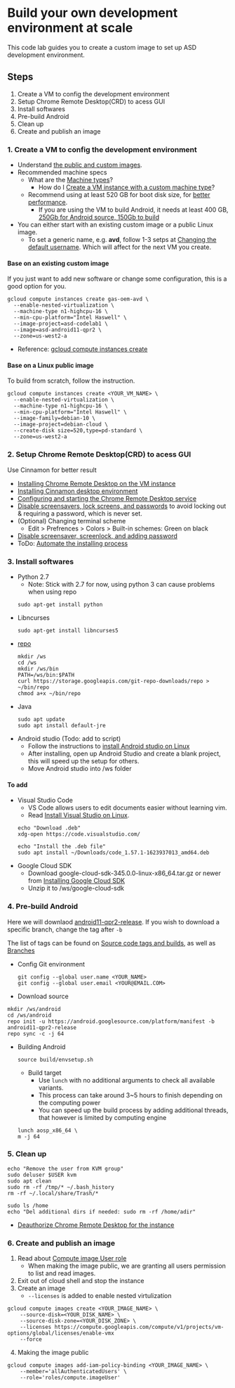 # Build your own development environment at scale
This code lab guides you to create a custom image to set up ASD development
environment.

## Steps
1. Create a VM to config the development environment
2. Setup Chrome Remote Desktop(CRD) to acess GUI
3. Install softwares
4. Pre-build Android
5. Clean up
6. Create and publish an image

### 1. Create a VM to config the development environment
- Understand [the public and custom images](https://cloud.google.com/compute/docs/images).
- Recommended machine specs
  - What are the [Machine types](https://cloud.google.com/compute/docs/machine-types)?
    - How do I [Create a VM instance with a custom machine type](https://cloud.google.com/compute/docs/instances/creating-instance-with-custom-machine-type#create)?
  - Recommend using at least 520 GB for boot disk size, for [better performance](https://cloud.google.com/compute/docs/disks/performance#performance_by_disk_size).
    - If you are using the VM to build Android, it needs at least 400 GB, [250Gb for Android source, 150Gb to build](https://source.android.com/setup/build/requirements#hardware-requirements)
- You can either start with an existing custom image or a public Linux image.
  - To set a generic name, e.g. **avd**, follow 1-3 setps at [Changing the default username](https://cloud.google.com/compute/docs/ssh-in-browser#changing_the_default_username).
  Which will affect for the next VM you create.

#### Base on an existing custom image
If you just want to add new software or change some configuration, this is a good option for you.
```
gcloud compute instances create gas-oem-avd \
  --enable-nested-virtualization \
  --machine-type n1-highcpu-16 \
  --min-cpu-platform="Intel Haswell" \
  --image-project=asd-codelab1 \
  --image=asd-android11-qpr2 \
  --zone=us-west2-a
```
- Reference: [gcloud compute instances create](https://cloud.google.com/sdk/gcloud/reference/compute/instances/create)

#### Base on a Linux public image
To build from scratch, follow the instruction.
```
gcloud compute instances create <YOUR_VM_NAME> \
  --enable-nested-virtualization \
  --machine-type n1-highcpu-16 \
  --min-cpu-platform="Intel Haswell" \
  --image-family=debian-10 \
  --image-project=debian-cloud \
  --create-disk size=520,type=pd-standard \
  --zone=us-west2-a
```

### 2. Setup Chrome Remote Desktop(CRD) to acess GUI
Use Cinnamon for better result
- [Installing Chrome Remote Desktop on the VM instance](https://cloud.google.com/architecture/chrome-desktop-remote-on-compute-engine#installing_chrome_remote_desktop_on_the_vm_instance)
- [Installing Cinnamon desktop environment](https://cloud.google.com/architecture/chrome-desktop-remote-on-compute-engine#installing_an_x_windows_system_desktop_environment)
- [Configuring and starting the Chrome Remote Desktop service](https://cloud.google.com/architecture/chrome-desktop-remote-on-compute-engine#configuring_and_starting_the_chrome_remote_desktop_service)
- [Disable screensavers, lock screens, and passwords](https://cloud.google.com/architecture/chrome-desktop-remote-on-compute-engine#cinnamon_1)
to avoid locking out & requiring a password, which is never set.
- (Optional) Changing terminal scheme
  - Edit > Prefrences > Colors > Built-in schemes: Green on black
- [Disable screensaver, screenlock, and adding password](https://cloud.google.com/architecture/chrome-desktop-remote-on-compute-engine#disable_screensavers_lock_screens_and_passwords)
- ToDo: [Automate the installing process](https://cloud.google.com/architecture/chrome-desktop-remote-on-compute-engine#automating_the_installation_process)

### 3. Install softwares
- Python 2.7
  - Note: Stick with 2.7 for now, using python 3 can cause problems when using repo
  ```
  sudo apt-get install python

  ```
- Libncurses
  ```
  sudo apt-get install libncurses5

  ```
- [repo](https://source.android.com/setup/develop#installing-repo)
  ```
  mkdir /ws
  cd /ws
  mkdir /ws/bin
  PATH=/ws/bin:$PATH
  curl https://storage.googleapis.com/git-repo-downloads/repo > ~/bin/repo
  chmod a+x ~/bin/repo

  ```
- Java
  ```
  sudo apt update
  sudo apt install default-jre

  ```
- Android studio (Todo: add to script)
  - Follow the instructions to [install Android studio on Linux](https://developer.android.com/studio/install#linux)
  - After installing, open up Android Studio and create a blank project, this will speed up the setup for others.
  - Move Android studio into /ws folder

#### To add
- Visual Studio Code
  - VS Code allows users to edit documents easier without learning vim.
  - Read [Install Visual Studio on Linux](https://code.visualstudio.com/docs/setup/linux#_debian-and-ubuntu-based-distributions).
  ```
  echo "Download .deb"
  xdg-open https://code.visualstudio.com/

  echo "Install the .deb file"
  sudo apt install ~/Downloads/code_1.57.1-1623937013_amd64.deb
  ```
- Google Cloud SDK
  - Download google-cloud-sdk-345.0.0-linux-x86_64.tar.gz or newer from [Installing Google Cloud SDK](https://cloud.google.com/sdk/docs/install)
  - Unzip it to /ws/google-cloud-sdk


### 4. Pre-build Android
Here we will downlaod [android11-qpr2-release](https://android.googlesource.com/platform/manifest/+/refs/heads/android11-qpr2-release). If you wish to download a specific branch, change the tag after ```-b```

   The list of tags can be found on [Source code tags and builds](https://source.android.com/setup/start/build-numbers#source-code-tags-and-builds), as well as [Branches](https://android.googlesource.com/platform/manifest/+refs)

  - Config Git environment
    ```
    git config --global user.name <YOUR_NAME>
    git config --global user.email <YOUR@EMAIL.COM>
    ```
  - Download source
  ```
  mkdir /ws/android
  cd /ws/android
  repo init -u https://android.googlesource.com/platform/manifest -b android11-qpr2-release
  repo sync -c -j 64
  ```

- Building Android
   ```
   source build/envsetup.sh
   ```
   - Build target
     - Use ``` lunch ``` with no additional arguments to check all available variants.
     - This process can take around 3~5 hours to finish depending on the computing power
     - You can speed up the build process by adding additional threads, that however is limited by computing engine
   ```
   lunch aosp_x86_64 \
   m -j 64
   ```

### 5. Clean up
  ```
  echo "Remove the user from KVM group"
  sudo deluser $USER kvm
  sudo apt clean
  sudo rm -rf /tmp/* ~/.bash_history
  rm -rf ~/.local/share/Trash/*

  sudo ls /home
  echo "Del additional dirs if needed: sudo rm -rf /home/adir"

  ```

- [Deauthorize Chrome Remote Desktop for the instance](https://cloud.google.com/architecture/chrome-desktop-remote-on-compute-engine#deauthorize_chrome_remote_desktop_for_the_instance)

### 6. Create and publish an image
1. Read about [Compute image User role](https://cloud.google.com/compute/docs/access/iam#compute.imageUser)
    - When making the image public, we are granting all users permission to list and read images.
2. Exit out of cloud shell and stop the instance
3. Create an image
    - ```--licenses``` is added to enable nested virtulization
```
gcloud compute images create <YOUR_IMAGE_NAME> \
    --source-disk=<YOUR_DISK_NAME> \
    --source-disk-zone=<YOUR_DISK_ZONE> \
    --licenses https://compute.googleapis.com/compute/v1/projects/vm-options/global/licenses/enable-vmx
    --force
```
4. Making the image public
```
gcloud compute images add-iam-policy-binding <YOUR_IMAGE_NAME> \
    --member='allAuthenticatedUsers' \
    --role='roles/compute.imageUser'
```
